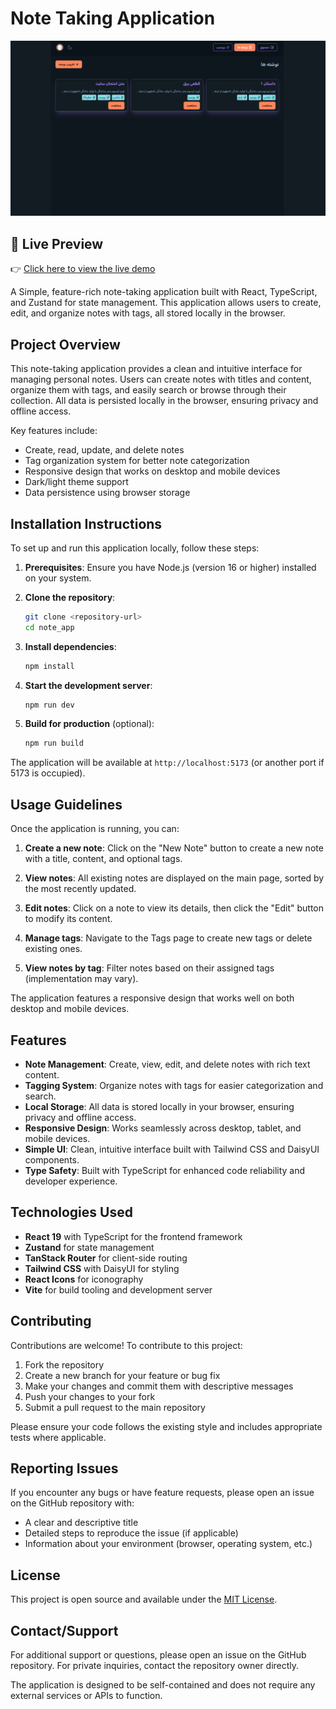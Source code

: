 # Note Taking Application

![Homepage](./assets/homepage.png)

## 🚀 Live Preview

👉 [Click here to view the live demo](https://note-app-cz0r.onrender.com/)

A Simple, feature-rich note-taking application built with React, TypeScript, and Zustand for state management. This application allows users to create, edit, and organize notes with tags, all stored locally in the browser.

## Project Overview

This note-taking application provides a clean and intuitive interface for managing personal notes. Users can create notes with titles and content, organize them with tags, and easily search or browse through their collection. All data is persisted locally in the browser, ensuring privacy and offline access.

Key features include:

- Create, read, update, and delete notes
- Tag organization system for better note categorization
- Responsive design that works on desktop and mobile devices
- Dark/light theme support
- Data persistence using browser storage

## Installation Instructions

To set up and run this application locally, follow these steps:

1. **Prerequisites**: Ensure you have Node.js (version 16 or higher) installed on your system.

2. **Clone the repository**:

    ```bash
    git clone <repository-url>
    cd note_app
    ```

3. **Install dependencies**:

    ```bash
    npm install
    ```

4. **Start the development server**:

    ```bash
    npm run dev
    ```

5. **Build for production** (optional):
    ```bash
    npm run build
    ```

The application will be available at `http://localhost:5173` (or another port if 5173 is occupied).

## Usage Guidelines

Once the application is running, you can:

1. **Create a new note**: Click on the "New Note" button to create a new note with a title, content, and optional tags.

2. **View notes**: All existing notes are displayed on the main page, sorted by the most recently updated.

3. **Edit notes**: Click on a note to view its details, then click the "Edit" button to modify its content.

4. **Manage tags**: Navigate to the Tags page to create new tags or delete existing ones.

5. **View notes by tag**: Filter notes based on their assigned tags (implementation may vary).

The application features a responsive design that works well on both desktop and mobile devices.

## Features

- **Note Management**: Create, view, edit, and delete notes with rich text content.
- **Tagging System**: Organize notes with tags for easier categorization and search.
- **Local Storage**: All data is stored locally in your browser, ensuring privacy and offline access.
- **Responsive Design**: Works seamlessly across desktop, tablet, and mobile devices.
- **Simple UI**: Clean, intuitive interface built with Tailwind CSS and DaisyUI components.
- **Type Safety**: Built with TypeScript for enhanced code reliability and developer experience.

## Technologies Used

- **React 19** with TypeScript for the frontend framework
- **Zustand** for state management
- **TanStack Router** for client-side routing
- **Tailwind CSS** with DaisyUI for styling
- **React Icons** for iconography
- **Vite** for build tooling and development server

## Contributing

Contributions are welcome! To contribute to this project:

1. Fork the repository
2. Create a new branch for your feature or bug fix
3. Make your changes and commit them with descriptive messages
4. Push your changes to your fork
5. Submit a pull request to the main repository

Please ensure your code follows the existing style and includes appropriate tests where applicable.

## Reporting Issues

If you encounter any bugs or have feature requests, please open an issue on the GitHub repository with:

- A clear and descriptive title
- Detailed steps to reproduce the issue (if applicable)
- Information about your environment (browser, operating system, etc.)

## License

This project is open source and available under the [MIT License](LICENSE).

## Contact/Support

For additional support or questions, please open an issue on the GitHub repository. For private inquiries, contact the repository owner directly.

The application is designed to be self-contained and does not require any external services or APIs to function.
